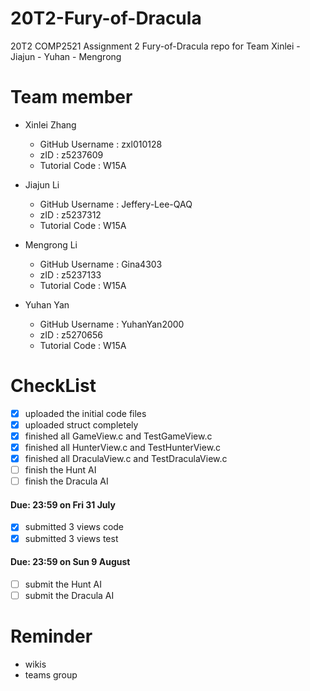 # 20T2-Fury-of-Dracula
20T2 COMP2521 Assignment 2 Fury-of-Dracula repo for Team Xinlei - Jiajun - Yuhan - Mengrong

# Team member

- Xinlei Zhang 

    - GitHub Username : zxl010128
    - zID : z5237609
    - Tutorial Code : W15A

- Jiajun Li 

    - GitHub Username : Jeffery-Lee-QAQ
    - zID : z5237312
    - Tutorial Code : W15A
    
- Mengrong Li

    - GitHub Username : Gina4303
    - zID : z5237133
    - Tutorial Code : W15A
    
- Yuhan Yan

    - GitHub Username : YuhanYan2000
    - zID : z5270656
    - Tutorial Code : W15A

# CheckList
- [x] uploaded the initial code files 
- [x] uploaded struct completely
- [x] finished all GameView.c and TestGameView.c
- [x] finished all HunterView.c and TestHunterView.c
- [x] finished all DraculaView.c and TestDraculaView.c
- [ ] finish the Hunt AI
- [ ] finish the Dracula AI

#### **Due: 23:59 on Fri 31 July**
- [x] submitted 3 views code
- [x] submitted 3 views test
  
#### **Due: 23:59 on Sun 9 August**
- [ ] submit the Hunt AI
- [ ] submit the Dracula AI
  
# Reminder
- wikis
- teams group
